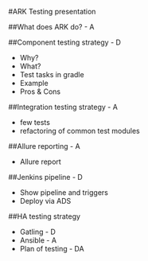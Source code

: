 #ARK Testing presentation

##What does ARK do? - A 

##Component testing strategy - D
- Why?
- What?
- Test tasks in gradle
- Example
- Pros & Cons


##Integration testing strategy - A
- few tests
- refactoring of common test modules

##Allure reporting - A
- Allure report

##Jenkins pipeline - D
- Show pipeline and triggers
- Deploy via ADS 

##HA testing strategy
- Gatling - D
- Ansible - A 
- Plan of testing - DA